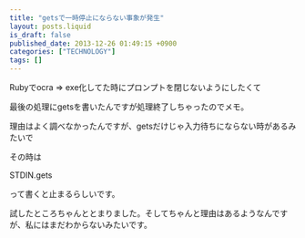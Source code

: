 ```yaml
---
title: "getsで一時停止にならない事象が発生"
layout: posts.liquid
is_draft: false
published_date: 2013-12-26 01:49:15 +0900
categories: ["TECHNOLOGY"]
tags: []
---
```


Rubyでocra =\> exe化してた時にプロンプトを閉じないようにしたくて  
  
最後の処理にgetsを書いたんですが処理終了しちゃったのでメモ。

理由はよく調べなかったんですが、getsだけじゃ入力待ちにならない時があるみたいで  
  
その時は

STDIN.gets

って書くと止まるらしいです。  
  
試したところちゃんととまりました。そしてちゃんと理由はあるようなんですが、私にはまだわからないみたいです。



